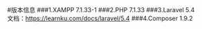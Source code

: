 #版本信息
###1.XAMPP
7.1.33-1
###2.PHP
7.1.33
###3.Laravel
5.4   
文档：https://learnku.com/docs/laravel/5.4
###4.Composer
1.9.2